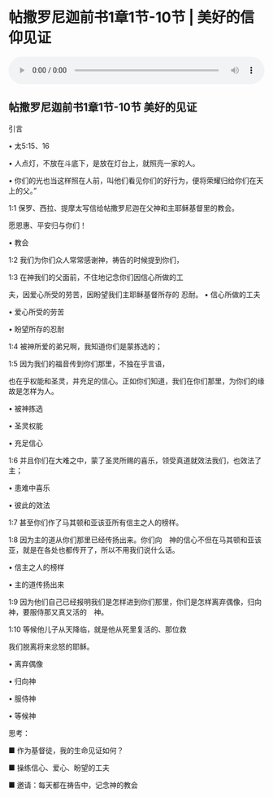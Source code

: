# 帖撒罗尼迦前书1章1节-10节 | 美好的信仰见证

<audio style="width: 100%;" preload="false" controls controlslist="nodownload"><source src="https://cdn.simai.ml/audio/mp3/2019/191222_003.mp3" type="audio/mpeg">Your browser does not support the audio element.</audio>


## 帖撒罗尼迦前书1章1节-10节	美好的⻅证
引⾔

• 太5:15、16

• ⼈点灯，不放在⽃底下，是放在灯台上，就照亮⼀家的⼈。

• 你们的光也当这样照在⼈前，叫他们看⻅你们的好⾏为，便将荣耀归给你们在天上的⽗。”

1:1 保罗、⻄拉、提摩太写信给帖撒罗尼迦在⽗神和主耶稣基督⾥的教会。

愿恩惠、平安归与你们！

• 教会

1:2 我们为你们众⼈常常感谢神，祷告的时候提到你们，

1:3 在神我们的⽗⾯前，不住地记念你们因信⼼所做的⼯

夫，因爱⼼所受的劳苦，因盼望我们主耶稣基督所存的
忍耐。
• 信⼼所做的⼯夫

• 爱⼼所受的劳苦

• 盼望所存的忍耐

1:4 被神所爱的弟兄啊，我知道你们是蒙拣选的；

1:5 因为我们的福⾳传到你们那⾥，不独在乎⾔语，

也在乎权能和圣灵，并充⾜的信⼼。正如你们知道，我们在你们那⾥，为你们的缘故是怎样为⼈。

• 被神拣选

• 圣灵权能

• 充⾜信⼼

1:6 并且你们在⼤难之中，蒙了圣灵所赐的喜乐，领受真道就效法我们，也效法了主；

• 患难中喜乐

• 彼此的效法

1:7 甚⾄你们作了⻢其顿和亚该亚所有信主之⼈的榜样。

1:8 因为主的道从你们那⾥已经传扬出来。你们向　神的信⼼不但在⻢其顿和亚该亚，就是在各处也都传开了，所以不⽤我们说什么话。

• 信主之⼈的榜样

• 主的道传扬出来

1:9 因为他们⾃⼰已经报明我们是怎样进到你们那⾥，你们是怎样离弃偶像，归向　神，要服侍那⼜真⼜活的　神。

1:10 等候他⼉⼦从天降临，就是他从死⾥复活的、那位救

我们脱离将来忿怒的耶稣。

• 离弃偶像

• 归向神

• 服侍神

• 等候神

思考：

■ 作为基督徒，我的⽣命⻅证如何？

■ 操练信⼼、爱⼼、盼望的⼯夫

■ 邀请：每天都在祷告中，记念神的教会